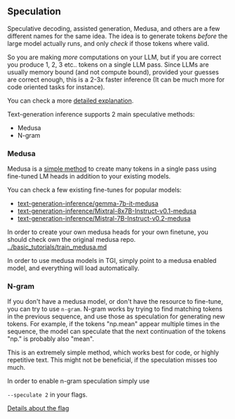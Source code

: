## Speculation


Speculative decoding, assisted generation, Medusa, and others are a few different names for the same idea.
The idea is to generate tokens *before* the large model actually runs, and only *check* if those tokens where valid.

So you are making *more* computations on your LLM, but if you are correct you produce 1, 2, 3 etc.. tokens on a single LLM pass. Since LLMs are usually memory bound (and not compute bound), provided your guesses are correct enough, this is a 2-3x faster inference (It can be much more for code oriented tasks for instance).

You can check a more [detailed explanation](https://huggingface.co/blog/assisted-generation).

Text-generation inference supports 2 main speculative methods:

- Medusa
- N-gram


### Medusa


Medusa is a [simple method](https://arxiv.org/abs/2401.10774) to create many tokens in a single pass using fine-tuned LM heads in addition to your existing models.


You can check a few existing  fine-tunes for popular models:

- [text-generation-inference/gemma-7b-it-medusa](https://huggingface.co/text-generation-inference/gemma-7b-it-medusa)
- [text-generation-inference/Mixtral-8x7B-Instruct-v0.1-medusa](https://huggingface.co/text-generation-inference/Mixtral-8x7B-Instruct-v0.1-medusa)
- [text-generation-inference/Mistral-7B-Instruct-v0.2-medusa](https://huggingface.co/text-generation-inference/Mistral-7B-Instruct-v0.2-medusa)


In order to create your own medusa heads for your own finetune, you should check own the original medusa repo. [../basic_tutorials/train_medusa.md](../basic_tutorials/train_medusa.md)


In order to use medusa models in TGI, simply point to a medusa enabled model, and everything will load automatically.


### N-gram


If you don't have a medusa model, or don't have the resource to fine-tune, you can try to use `n-gram`.
N-gram works by trying to find matching tokens in the previous sequence, and use those as speculation for generating new tokens. For example, if the tokens "np.mean" appear multiple times in the sequence, the model can speculate that the next continuation of the tokens "np." is probably also "mean".

This is an extremely simple method, which works best for code, or highly repetitive text. This might not be beneficial, if the speculation misses too much.


In order to enable n-gram speculation simply use

`--speculate 2` in your flags.

[Details about the flag](https://huggingface.co/docs/text-generation-inference/basic_tutorials/launcher#speculate)
